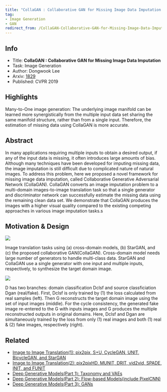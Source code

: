 ```yaml
---
title: "CollaGAN : Collaborative GAN for Missing Image Data Imputation - Dongwook Lee - CVPR 2019"
tag:
- Image Generation
- GAN
redirect_from: /CollaGAN-Collaborative-GAN-for-Missing-Image-Data-Imputation-Dongwook-Lee-CVPR-2019.html
---
```




## Info

- Title: **CollaGAN : Collaborative GAN for Missing Image Data Imputation**
- Task: Image Generation
- Author: Dongwook Lee 
- Arxiv: [1829](https://arxiv.org/abs/)
- Published: CVPR 2019

## Highlights

Many-to-One image generation: The underlying image manifold can be learned more synergistically from the multiple input data set sharing the same manifold structure, rather than from a single input. Therefore, the estimation of missing data using CollaGAN is more accurate.

## Abstract

In many applications requiring multiple inputs to obtain a desired output, if any of the input data is missing, it often introduces large amounts of bias. Although many techniques have been developed for imputing missing data, the image imputation is still difficult due to complicated nature of natural images. To address this problem, here we proposed a novel framework for missing image data imputation, called Collaborative Generative Adversarial Network (CollaGAN). CollaGAN converts an image imputation problem to a multi-domain images-to-image translation task so that a single generator and discriminator network can successfully estimate the missing data using the remaining clean data set. We demonstrate that CollaGAN produces the images with a higher visual quality compared to the existing competing approaches in various image imputation tasks.s

## Motivation & Design
![](https://i.imgur.com/thgNWJO.png)

 Image translation tasks using (a) cross-domain models, (b) StarGAN, and (c) the proposed collaborative GAN(CollaGAN). Cross-domain model needs large number of generators to handle multi-class data. StarGAN and CollaGAN use a single generator with one input and multiple inputs, respectively, to synthesize the target domain image.

![](https://i.imgur.com/NexoGSb.png)

<script async src="https://pagead2.googlesyndication.com/pagead/js/adsbygoogle.js"></script>
<ins class="adsbygoogle"
     style="display:block; text-align:center;"
     data-ad-layout="in-article"
     data-ad-format="fluid"
     data-ad-client="ca-pub-4466575858054752"
     data-ad-slot="8787986126"></ins>
<script>
     (adsbygoogle = window.adsbygoogle || []).push({});
</script>

D has two branches: domain classification Dclsf and source classficiation Dgan (real/fake). First, Dclsf is only trained by (1) the loss calculated from real samples (left). Then G reconstructs the target domain image using the set of input images (middle). For the cycle consistency, the generated fake image re-entered to the G with inputs images and G produces the multiple reconstructed outputs in original domains. Here, Dclsf and Dgan are simultaneously trained by the loss from only (1) real images and both (1) real & (2) fake images, respectively (right).

## Related
- [Image to Image Translation(1): pix2pix, S+U, CycleGAN, UNIT, BicycleGAN, and StarGAN](https://arxivnote.ddlee.cn/Image-to-image-Translation-pix2pix-CycleGAN-UNIT-BicycleGAN-StarGAN.html)
- [Image to Image Translation(2): pix2pixHD, MUNIT, DRIT, vid2vid, SPADE, INIT, and FUNIT](https://arxivnote.ddlee.cn/Image-to-image-Translation-pix2pixHD-MUNIT-DRIT-vid2vid-SPADE-INIT-FUNIT.html)
- [Deep Generative Models(Part 1): Taxonomy and VAEs](https://arxivnote.ddlee.cn/Deep-Generative-Models-Taxonomy-VAE.html)
- [Deep Generative Models(Part 2): Flow-based Models(include PixelCNN)](https://arxivnote.ddlee.cn/Deep-Generative-Models-Flow-based-Models-PixelCNN.html)
- [Deep Generative Models(Part 3): GANs](https://arxivnote.ddlee.cn/Deep-Generative-Models-GAN-WGAN-SAGAN-StyleGAN-BigGAN.html)
